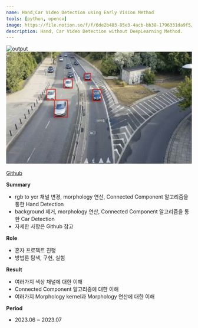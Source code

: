 ```yaml
---
name: Hand,Car Video Detection using Early Vision Method
tools: [python, opencv]
image: https://file.notion.so/f/f/6de2b483-85e3-4acb-bb38-1796331da9f5/818b6c95-7062-4054-88e7-3172c47abce9/output_(online-video-cutter.com).gif?id=5b2ea799-b733-45f3-9cfa-e2ef8c0d70aa&table=block&spaceId=6de2b483-85e3-4acb-bb38-1796331da9f5&expirationTimestamp=1712476800000&signature=9Yru9iDQj9MrxlOvkqTHasuTZyAHzzshYZeZ60d9Oeg&downloadName=output+%28online-video-cutter.com%29.gif
description: Hand, Car Video Detection without DeepLearning Method.
---
```


![output](../pdf/hand_detection.gif)
![output_car2](../pdf/car_detection.png)


[Github](https://github.com/Pulyong/Early_Vision_Project/tree/main/Video_Detection)

**Summary**

- rgb to ycr 채널 변경, morphology 연산, Connected Component 알고리즘을 통한 Hand Detection
- background 제거, morphology 연산, Connected Component 알고리즘을 통한 Car Detection
- 자세한 사항은 Github 참고

**Role**

- 혼자 프로젝트 진행
- 방법론 탐색, 구현, 실험

**Result**

- 여러가지 색상 채널에 대한 이해
- Connected Component 알고리즘에 대한 이해
- 여러가지 Morphology kernel과 Morphology 연산에 대한 이해

**Period**

- 2023.06 ~ 2023.07